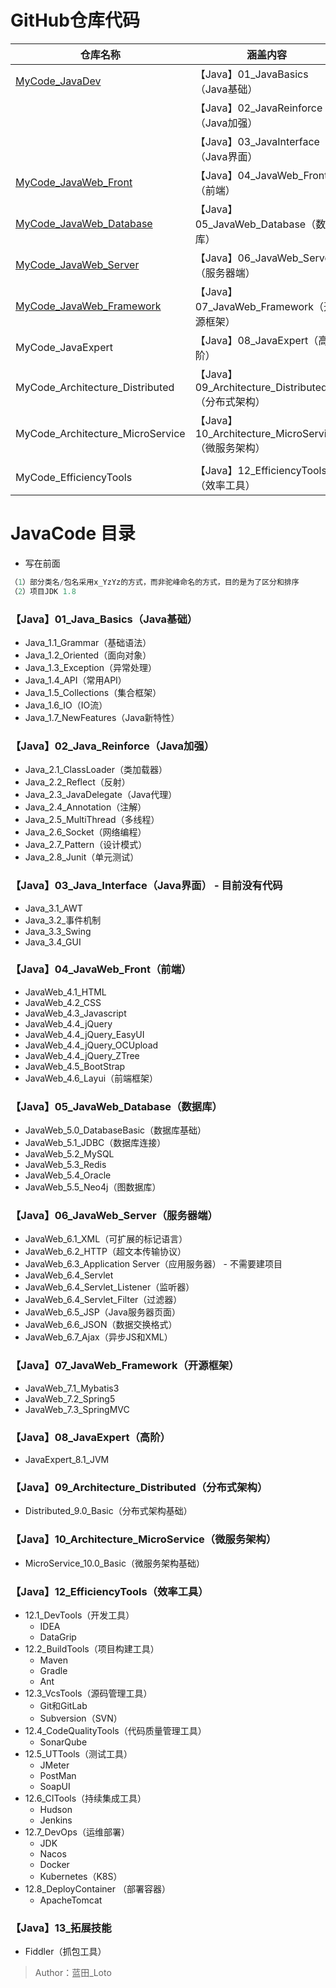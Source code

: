 # GitHub仓库代码

| 仓库名称                                                     | 涵盖内容                                           |
| ------------------------------------------------------------ | -------------------------------------------------- |
| [MyCode_JavaDev](https://github.com/shorfng/MyCode_JavaDev)  | 【Java】01_JavaBasics（Java基础）                  |
|                                                              | 【Java】02_JavaReinforce（Java加强）               |
|                                                              | 【Java】03_JavaInterface（Java界面）               |
| [MyCode_JavaWeb_Front](https://github.com/shorfng/MyCode_JavaWeb_Front) | 【Java】04_JavaWeb_Front（前端）                   |
| [MyCode_JavaWeb_Database](https://github.com/shorfng/MyCode_JavaWeb_Database) | 【Java】05_JavaWeb_Database（数据库）              |
| [MyCode_JavaWeb_Server](https://github.com/shorfng/MyCode_JavaWeb_Server) | 【Java】06_JavaWeb_Server（服务器端）              |
| [MyCode_JavaWeb_Framework](https://github.com/shorfng/MyCode_JavaWeb_Framework) | 【Java】07_JavaWeb_Framework（开源框架）           |
| MyCode_JavaExpert                                            | 【Java】08_JavaExpert（高阶）                      |
| MyCode_Architecture_Distributed                              | 【Java】09_Architecture_Distributed（分布式架构）  |
| MyCode_Architecture_MicroService                             | 【Java】10_Architecture_MicroService（微服务架构） |
|                                                              |                                                    |
| MyCode_EfficiencyTools                                       | 【Java】12_EfficiencyTools（效率工具）             |



# JavaCode 目录
- 写在前面

```java
（1）部分类名/包名采用x_YzYz的方式，而非驼峰命名的方式，目的是为了区分和排序
（2）项目JDK 1.8
```



### 【Java】01_Java_Basics（Java基础）
- Java_1.1_Grammar（基础语法）
- Java_1.2_Oriented（面向对象）
- Java_1.3_Exception（异常处理）
- Java_1.4_API（常用API）
- Java_1.5_Collections（集合框架）
- Java_1.6_IO（IO流）
- Java_1.7_NewFeatures（Java新特性）



### 【Java】02_Java_Reinforce（Java加强）
- Java_2.1_ClassLoader（类加载器）
- Java_2.2_Reflect（反射）
- Java_2.3_JavaDelegate（Java代理）
- Java_2.4_Annotation（注解）
- Java_2.5_MultiThread（多线程）
- Java_2.6_Socket（网络编程）
- Java_2.7_Pattern（设计模式）
- Java_2.8_Junit（单元测试）



### 【Java】03_Java_Interface（Java界面） - 目前没有代码
- Java_3.1_AWT
- Java_3.2_事件机制
- Java_3.3_Swing
- Java_3.4_GUI



### 【Java】04_JavaWeb_Front（前端）
- JavaWeb_4.1_HTML
- JavaWeb_4.2_CSS
- JavaWeb_4.3_Javascript
- JavaWeb_4.4_jQuery
- JavaWeb_4.4_jQuery_EasyUI
- JavaWeb_4.4_jQuery_OCUpload
- JavaWeb_4.4_jQuery_ZTree
- JavaWeb_4.5_BootStrap
- JavaWeb_4.6_Layui（前端框架）



### 【Java】05_JavaWeb_Database（数据库）
- JavaWeb_5.0_DatabaseBasic（数据库基础）
- JavaWeb_5.1_JDBC（数据库连接）
- JavaWeb_5.2_MySQL
- JavaWeb_5.3_Redis
- JavaWeb_5.4_Oracle
- JavaWeb_5.5_Neo4j（图数据库）



### 【Java】06_JavaWeb_Server（服务器端）
- JavaWeb_6.1_XML（可扩展的标记语言）
- JavaWeb_6.2_HTTP（超文本传输协议）
- JavaWeb_6.3_Application Server（应用服务器） - 不需要建项目
- JavaWeb_6.4_Servlet
- JavaWeb_6.4_Servlet_Listener（监听器）
- JavaWeb_6.4_Servlet_Filter（过滤器）
- JavaWeb_6.5_JSP（Java服务器页面）
- JavaWeb_6.6_JSON（数据交换格式）
- JavaWeb_6.7_Ajax（异步JS和XML）



### 【Java】07_JavaWeb_Framework（开源框架）
- JavaWeb_7.1_Mybatis3
- JavaWeb_7.2_Spring5
- JavaWeb_7.3_SpringMVC



### 【Java】08_JavaExpert（高阶）

- JavaExpert_8.1_JVM

  

### 【Java】09_Architecture_Distributed（分布式架构）

- Distributed_9.0_Basic（分布式架构基础）



### 【Java】10_Architecture_MicroService（微服务架构）

- MicroService_10.0_Basic（微服务架构基础）



### 【Java】12_EfficiencyTools（效率工具）

- 12.1_DevTools（开发工具）
  - IDEA
  - DataGrip
- 12.2_BuildTools（项目构建工具）
  - Maven
  - Gradle
  - Ant
- 12.3_VcsTools（源码管理工具）
  - Git和GitLab
  - Subversion（SVN）
- 12.4_CodeQualityTools（代码质量管理工具）
  - SonarQube
- 12.5_UTTools（测试工具）
  - JMeter
  - PostMan
  - SoapUI
- 12.6_CITools（持续集成工具）
  - Hudson
  - Jenkins
- 12.7_DevOps（运维部署）
  - JDK
  - Nacos
  - Docker
  - Kubernetes（K8S）
- 12.8_DeployContainer （部署容器）
  - ApacheTomcat



### 【Java】13_拓展技能

- Fiddler（抓包工具）



> Author：蓝田_Loto